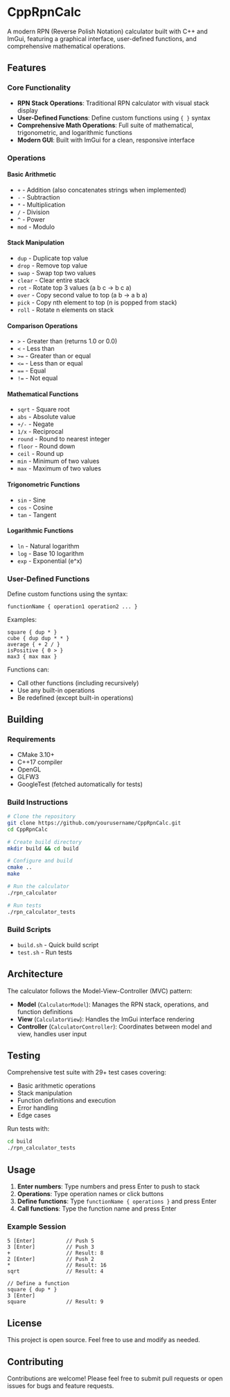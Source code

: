 # CppRpnCalc

A modern RPN (Reverse Polish Notation) calculator built with C++ and ImGui, featuring a graphical interface, user-defined functions, and comprehensive mathematical operations.

## Features

### Core Functionality
- **RPN Stack Operations**: Traditional RPN calculator with visual stack display
- **User-Defined Functions**: Define custom functions using `{ }` syntax
- **Comprehensive Math Operations**: Full suite of mathematical, trigonometric, and logarithmic functions
- **Modern GUI**: Built with ImGui for a clean, responsive interface

### Operations

#### Basic Arithmetic
- `+` - Addition (also concatenates strings when implemented)
- `-` - Subtraction
- `*` - Multiplication
- `/` - Division
- `^` - Power
- `mod` - Modulo

#### Stack Manipulation
- `dup` - Duplicate top value
- `drop` - Remove top value
- `swap` - Swap top two values
- `clear` - Clear entire stack
- `rot` - Rotate top 3 values (a b c → b c a)
- `over` - Copy second value to top (a b → a b a)
- `pick` - Copy nth element to top (n is popped from stack)
- `roll` - Rotate n elements on stack

#### Comparison Operations
- `>` - Greater than (returns 1.0 or 0.0)
- `<` - Less than
- `>=` - Greater than or equal
- `<=` - Less than or equal
- `==` - Equal
- `!=` - Not equal

#### Mathematical Functions
- `sqrt` - Square root
- `abs` - Absolute value
- `+/-` - Negate
- `1/x` - Reciprocal
- `round` - Round to nearest integer
- `floor` - Round down
- `ceil` - Round up
- `min` - Minimum of two values
- `max` - Maximum of two values

#### Trigonometric Functions
- `sin` - Sine
- `cos` - Cosine
- `tan` - Tangent

#### Logarithmic Functions
- `ln` - Natural logarithm
- `log` - Base 10 logarithm
- `exp` - Exponential (e^x)

### User-Defined Functions

Define custom functions using the syntax:
```
functionName { operation1 operation2 ... }
```

Examples:
```
square { dup * }
cube { dup dup * * }
average { + 2 / }
isPositive { 0 > }
max3 { max max }
```

Functions can:
- Call other functions (including recursively)
- Use any built-in operations
- Be redefined (except built-in operations)

## Building

### Requirements
- CMake 3.10+
- C++17 compiler
- OpenGL
- GLFW3
- GoogleTest (fetched automatically for tests)

### Build Instructions

```bash
# Clone the repository
git clone https://github.com/yourusername/CppRpnCalc.git
cd CppRpnCalc

# Create build directory
mkdir build && cd build

# Configure and build
cmake ..
make

# Run the calculator
./rpn_calculator

# Run tests
./rpn_calculator_tests
```

### Build Scripts
- `build.sh` - Quick build script
- `test.sh` - Run tests

## Architecture

The calculator follows the Model-View-Controller (MVC) pattern:

- **Model** (`CalculatorModel`): Manages the RPN stack, operations, and function definitions
- **View** (`CalculatorView`): Handles the ImGui interface rendering
- **Controller** (`CalculatorController`): Coordinates between model and view, handles user input

## Testing

Comprehensive test suite with 29+ test cases covering:
- Basic arithmetic operations
- Stack manipulation
- Function definitions and execution
- Error handling
- Edge cases

Run tests with:
```bash
cd build
./rpn_calculator_tests
```

## Usage

1. **Enter numbers**: Type numbers and press Enter to push to stack
2. **Operations**: Type operation names or click buttons
3. **Define functions**: Type `functionName { operations }` and press Enter
4. **Call functions**: Type the function name and press Enter

### Example Session
```
5 [Enter]          // Push 5
3 [Enter]          // Push 3
+                  // Result: 8
2 [Enter]          // Push 2
*                  // Result: 16
sqrt               // Result: 4

// Define a function
square { dup * }
3 [Enter]
square             // Result: 9
```

## License

This project is open source. Feel free to use and modify as needed.

## Contributing

Contributions are welcome! Please feel free to submit pull requests or open issues for bugs and feature requests.